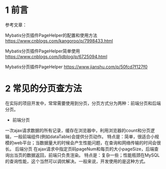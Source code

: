 #  1 前言

参考文章：

Mybatis分页插件PageHelper的配置和使用方法      https://www.cnblogs.com/kangoroo/p/7998433.html

Mybatis分页插件PageHelper简单使用         https://www.cnblogs.com/ljdblog/p/6725094.html

Mybatis分页插件PageHelper     https://www.jianshu.com/p/50fcd7f127f0

# 2 常见的分页查方法

在实际的项目开发中，常常需要使用到分页，分页方式分为两种：前端分页和后端分页。

* 前端分页

一次ajax请求数据的所有记录，缓存在浏览器中，利用浏览器的count和分页逻辑，一般前端组件(例如dataTable)会提供分页动作。
特点是：简单，很适合小规模的web平台；当数据量大的时候会产生性能问题，在查询和网络传输的时间会很长。
后端分页
在ajax请求中指定页码pageNum和每页的大小pageSize，后端查询出当页的数据返回，前端只负责渲染。
特点是：复杂一些；性能瓶颈在MySQL的查询性能，这个当然可以调优解决。一般来说，开发使用的是这种方式。
